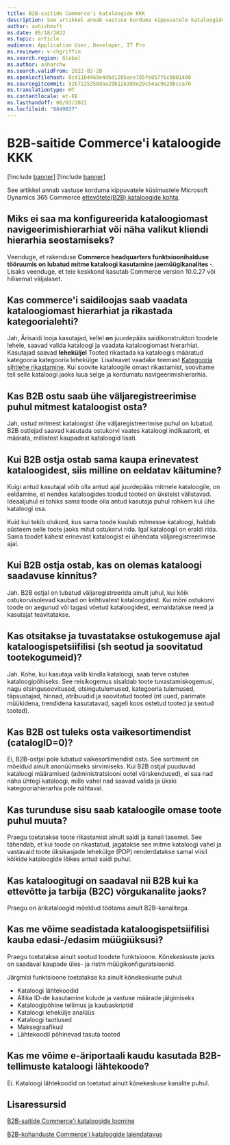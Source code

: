 ```yaml
---
title: B2B-saitide Commerce'i kataloogide KKK
description: See artikkel annab vastuse korduma kippuvatele kataloogide Microsoft Dynamics 365 Commerce küsimustele.
author: ashishmsft
ms.date: 05/18/2022
ms.topic: article
audience: Application User, Developer, IT Pro
ms.reviewer: v-chgriffin
ms.search.region: Global
ms.author: asharchw
ms.search.validFrom: 2022-02-28
ms.openlocfilehash: 0cd11b4469e4dbd1205ace785fe857f6c6001480
ms.sourcegitcommit: 52b7225350daa29b1263d8e29c54ac9e20bcca70
ms.translationtype: HT
ms.contentlocale: et-EE
ms.lasthandoff: 06/03/2022
ms.locfileid: "8849037"
---
```

# <a name="commerce-catalogs-for-b2b-faq"></a>B2B-saitide Commerce'i kataloogide KKK

[!include [banner](includes/banner.md)]
[!include [banner](includes/preview-banner.md)]

See artikkel annab vastuse korduma kippuvatele küsimustele Microsoft Dynamics 365 Commerce [ettevõtete(B2B) kataloogide kohta](catalogs-b2b-sites.md).

## <a name="why-cant-i-configure-a-catalog-specific-navigation-hierarchy-or-see-an-option-to-associate-a-customer-hierarchy"></a>Miks ei saa ma konfigureerida kataloogiomast navigeerimishierarhiat või näha valikut kliendi hierarhia seostamiseks?

Veenduge, et rakenduse **Commerce headquarters funktsioonihalduse tööruumis on lubatud mitme kataloogi kasutamine jaemüügikanalites** **·**. Lisaks veenduge, et teie keskkond kasutab Commerce version 10.0.27 või hilisemat väljalaset.

## <a name="can-i-view-the-catalog-specific-hierarchy-and-enrich-category-pages-in-commerce-site-builder"></a>Kas commerce'i saidiloojas saab vaadata kataloogiomast hierarhiat ja rikastada kategoorialehti?

Jah, Ärisaidi looja kasutajad, kellel **on** juurdepääs saidikonstruktori toodete lehele, saavad valida kataloogi ja vaadata kataloogiomast hierarhiat. Kasutajad saavad **leheküljel** Tooted rikastada ka kataloogis määratud kategooria kategooria lehekülge. Lisateavet vaadake teemast [Kategooria sihtlehe rikastamine](enrich-category-page.md). Kui soovite kataloogile omast rikastamist, soovitame teil selle kataloogi jaoks luua selge ja kordumatu navigeerimishierarhia.

## <a name="can-a-b2b-shopper-purchase-from-multiple-catalogs-in-a-single-checkout"></a>Kas B2B ostu saab ühe väljaregistreerimise puhul mitmest kataloogist osta?

Jah, ostud mitmest kataloogist ühe väljaregistreerimise puhul on lubatud. B2B ostlejad saavad kasutada ostukorvi vaates kataloogi indikaatorit, et määrata, millistest kaupadest kataloogid lisati.

## <a name="if-a-b2b-shopper-purchases-the-same-item-from-different-catalogs-what-is-the-expected-behavior"></a>Kui B2B ostja ostab sama kaupa erinevatest kataloogidest, siis milline on eeldatav käitumine?

Kuigi antud kasutajal võib olla antud ajal juurdepääs mitmele kataloogile, on eeldamine, et nendes kataloogides toodud tooted on üksteist välistavad. Ideaaljuhul ei tohiks sama toode olla antud kasutaja puhul rohkem kui ühe kataloogi osa.

Kuid kui tekib olukord, kus sama toode kuulub mitmesse kataloogi, haldab süsteem selle toote jaoks mitut ostukorvi rida. Igal kataloogil on eraldi rida. Sama toodet kahest erinevast kataloogist ei ühendata väljaregistreerimise ajal.

## <a name="when-a-b2b-shopper-is-shopping-is-there-any-validation-for-catalog-availability"></a>Kui B2B ostja ostab, kas on olemas kataloogi saadavuse kinnitus?

Jah. B2B ostjal on lubatud väljaregistreerida ainult juhul, kui kõik ostukorvisolevad kaubad on kehtivatest kataloogidest. Kui mõni ostukorvi toode on aegunud või tagasi võetud kataloogidest, eemaldatakse need ja kasutajat teavitatakse.

## <a name="during-the-shopping-experience-are-search-and-product-discovery-including-related-and-recommended-product-collections-catalog-specific"></a>Kas otsitakse ja tuvastatakse ostukogemuse ajal kataloogispetsiifilisi (sh seotud ja soovitatud tootekogumeid)?

Jah. Kohe, kui kasutaja valib kindla kataloogi, saab terve ostutee kataloogipõhiseks. See reisikogemus sisaldab toote tuvastamiskogemusi, nagu otsingusoovitused, otsingutulemused, kategooria tulemused, täpsustajad, hinnad, atribuudid ja soovitatud tooted (nt uued, parimate müükidena, trendidena kasutatavad, sageli koos ostetud tooted ja seotud tooted).

## <a name="can-a-b2b-shopper-purchase-from-the-default-assortment-catalogid0"></a>Kas B2B ost tuleks osta vaikesortimendist (catalogID=0)?

Ei, B2B-ostjal pole lubatud vaikesortimendist osta. See sortiment on mõeldud ainult anonüümseks sirvimiseks. Kui B2B ostjal puuduvad kataloogi määramised (administratsiooni ootel värskendused), ei saa nad näha ühtegi kataloogi, mille vahel nad saavad valida ja ükski kategooriahierarhia pole nähtaval.

## <a name="can-marketing-content-be-curated-for-a-product-that-is-specific-to-a-catalog"></a>Kas turunduse sisu saab kataloogile omase toote puhul muuta?

Praegu toetatakse toote rikastamist ainult saidi ja kanali tasemel. See tähendab, et kui toode on rikastatud, jagatakse see mitme kataloogi vahel ja vastavaid toote üksikasjade lehekülge (PDP) renderdatakse samal viisil kõikide kataloogide lõikes antud saidi puhul.

## <a name="is-catalog-support-available-for-both-b2b-and-business-to-consumer-b2c-online-channels"></a>Kas kataloogitugi on saadaval nii B2B kui ka ettevõtte ja tarbija (B2C) võrgukanalite jaoks?

Praegu on ärikataloogid mõeldud töötama ainult B2B-kanalitega.

## <a name="can-we-set-up-catalog-specific-upsellcross-sell-items"></a>Kas me võime seadistada kataloogispetsiifilisi kauba edasi-/edasim müügiüksusi?

Praegu toetatakse ainult seotud toodete funktsioone. Kõnekeskuste jaoks on saadaval kaupade üles- ja ristm müügikonfiguratsioonid.

Järgmisi funktsioone toetatakse ka ainult kõnekeskuste puhul:

- Kataloogi lähtekoodid
- Allika ID-de kasutamine kulude ja vastuse määrade jälgimiseks
- Kataloogipõhine tellimus ja kaubaskriptid
- Kataloogi lehekülje analüüs
- Kataloogi taotlused
- Maksegraafikud
- Lähtekoodil põhinevad tasuta tooted

## <a name="can-we-use-catalog-source-codes-for-b2b-orders-through-the-e-commerce-portal"></a>Kas me võime e-äriportaali kaudu kasutada B2B-tellimuste kataloogi lähtekoode?

Ei. Kataloogi lähtekoodid on toetatud ainult kõnekeskuse kanalite puhul.

## <a name="additional-resources"></a>Lisaressursid

[B2B-saitide Commerce'i kataloogide loomine](catalogs-b2b-sites.md)

[B2B-kohanduste Commerce'i kataloogide laiendatavus](catalogs-b2b-sites-dev.md)
